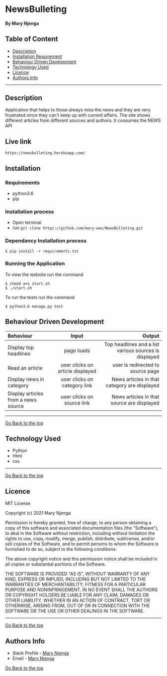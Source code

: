 # NewsBulleting
#### By Mary Njenga
## Table of Content
+ [Description](#description)
+ [Installation Requirement](#Installation)
+ [Behaviour Driven Development](#Behaviour-Driven-Development)
+ [Technology Used](#technology-used)
+ [Licence](#licence)
+ [Authors Info](#authors-info)

****
## Description
Application that helps to those always miss the news and they are very frustrated since they can't keep up with current affairs. The site shows different articles from different sources and authors. It consumes the NEWS API

## Live link
`https://newsbulleting.herokuapp.com/`
## Installation
### Requirements
* python3.6
* pip 

### Installation process
* Open terminal
* run `git clone https://github.com/mary-wan/NewsBulleting.git`

### Dependancy Installation process
```
$ pip install -r requirements.txt

```

### Running the Application
To view the website run the command
```
$ chmod a+x start.sh
$ ./start.sh

```
To run the tests run the command
```
$ python3.6 manage.py test

```
## Behaviour Driven Development
| Behaviour | Input | Output |
| :---------------- | :---------------: | ------------------: |
| Display top headlines | page loads | Top headlines and a list various sources is displayed|
| Read an article  | user clicks on article displayed | user is redirected to  source page|
| Display news in category | user clicks on category link | News articles in that category are displayed |
| Display articles from a news source | user clicks on source link | News articles in that source are displayed  |

****

[Go Back to the top](#NewsBulleting)
## Technology Used
* Python
* Html
* css

****
[Go Back to the top](#NewsBulleting)
## Licence
MIT License

Copyright (c) 2021 Mary Njenga

Permission is hereby granted, free of charge, to any person obtaining a copy
of this software and associated documentation files (the "Software"), to deal
in the Software without restriction, including without limitation the rights
to use, copy, modify, merge, publish, distribute, sublicense, and/or sell
copies of the Software, and to permit persons to whom the Software is
furnished to do so, subject to the following conditions:

The above copyright notice and this permission notice shall be included in all
copies or substantial portions of the Software.

THE SOFTWARE IS PROVIDED "AS IS", WITHOUT WARRANTY OF ANY KIND, EXPRESS OR
IMPLIED, INCLUDING BUT NOT LIMITED TO THE WARRANTIES OF MERCHANTABILITY,
FITNESS FOR A PARTICULAR PURPOSE AND NONINFRINGEMENT. IN NO EVENT SHALL THE
AUTHORS OR COPYRIGHT HOLDERS BE LIABLE FOR ANY CLAIM, DAMAGES OR OTHER
LIABILITY, WHETHER IN AN ACTION OF CONTRACT, TORT OR OTHERWISE, ARISING FROM,
OUT OF OR IN CONNECTION WITH THE SOFTWARE OR THE USE OR OTHER DEALINGS IN THE
SOFTWARE.


****
[Go Back to the top](#NewsBulleting)
## Authors Info
* Slack Profile - [Mary Njenga](https://app.slack.com/client/T077KKCG6/GLRQR61NW/user_profile/U027VKL1WLT?cdn_fallback=1)
* Email - [Mary Njenga](mary.njenga@student.moringaschool.com)

[Go Back to the top](#NewsBulleting)
